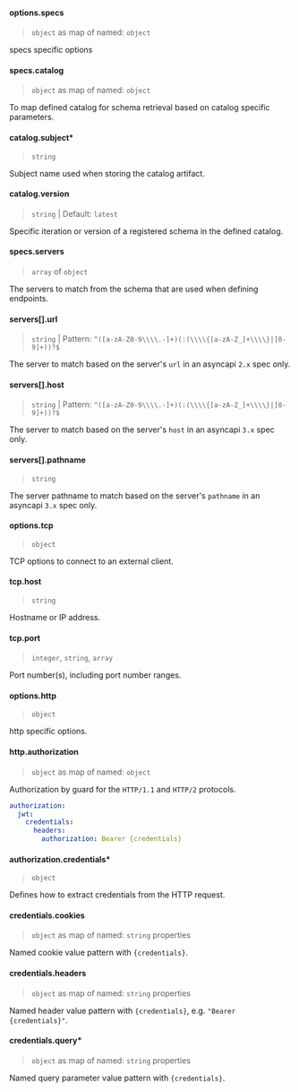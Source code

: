 #### options.specs

> `object` as map of named: `object`

specs specific options

#### specs.catalog

> `object` as map of named: `object`

To map defined catalog for schema retrieval based on catalog specific parameters.

#### catalog.subject\*

> `string`

Subject name used when storing the catalog artifact.

#### catalog.version

> `string` | Default: `latest`

Specific iteration or version of a registered schema in the defined catalog.

#### specs.servers

> `array` of `object`

The servers to match from the schema that are used when defining endpoints.

#### servers[].url

> `string` | Pattern: `^([a-zA-Z0-9\\\\.-]+)(:(\\\\{[a-zA-Z_]+\\\\}|[0-9]+))?$`

The server to match based on the server's `url` in an asyncapi `2.x` spec only.

#### servers[].host

> `string` | Pattern: `^([a-zA-Z0-9\\\\.-]+)(:(\\\\{[a-zA-Z_]+\\\\}|[0-9]+))?$`

The server to match based on the server's `host` in an asyncapi `3.x` spec only.

#### servers[].pathname

> `string`

The server pathname to match based on the server's `pathname` in an asyncapi `3.x` spec only.

#### options.tcp

> `object`

TCP options to connect to an external client.

#### tcp.host

> `string`

Hostname or IP address.

#### tcp.port

> `integer`, `string`, `array`

Port number(s), including port number ranges.

#### options.http

> `object`

http specific options.

#### http.authorization

> `object` as map of named: `object`

Authorization by guard for the `HTTP/1.1` and `HTTP/2` protocols.

```yaml
authorization:
  jwt:
    credentials:
      headers:
        authorization: Bearer {credentials}
```

#### authorization.credentials\*

> `object`

Defines how to extract credentials from the HTTP request.

#### credentials.cookies

> `object` as map of named: `string` properties

Named cookie value pattern with `{credentials}`.

#### credentials.headers

> `object` as map of named: `string` properties

Named header value pattern with `{credentials}`, e.g. `"Bearer` `{credentials}"`.

#### credentials.query\*

> `object` as map of named: `string` properties

Named query parameter value pattern with `{credentials}`.

